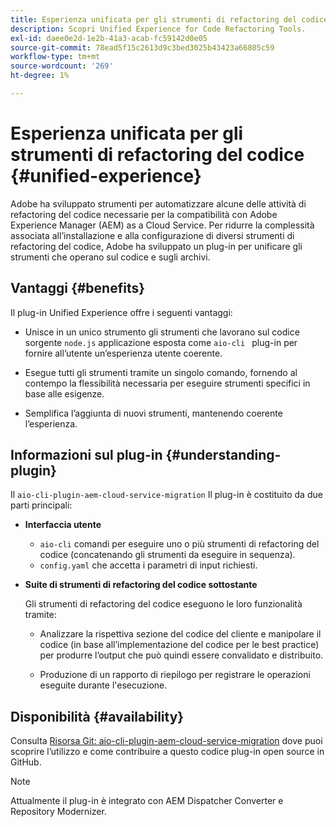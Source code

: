 ```yaml
---
title: Esperienza unificata per gli strumenti di refactoring del codice
description: Scopri Unified Experience for Code Refactoring Tools.
exl-id: daee0e2d-1e2b-41a3-acab-fc59142d0e05
source-git-commit: 78ead5f15c2613d9c3bed3025b43423a66805c59
workflow-type: tm+mt
source-wordcount: '269'
ht-degree: 1%

---
```


# Esperienza unificata per gli strumenti di refactoring del codice {#unified-experience}

Adobe ha sviluppato strumenti per automatizzare alcune delle attività di refactoring del codice necessarie per la compatibilità con Adobe Experience Manager (AEM) as a Cloud Service. Per ridurre la complessità associata all’installazione e alla configurazione di diversi strumenti di refactoring del codice, Adobe ha sviluppato un plug-in per unificare gli strumenti che operano sul codice e sugli archivi.

## Vantaggi {#benefits}

Il plug-in Unified Experience offre i seguenti vantaggi:

* Unisce in un unico strumento gli strumenti che lavorano sul codice sorgente `node.js` applicazione esposta come `aio-cli ` plug-in per fornire all’utente un’esperienza utente coerente.

* Esegue tutti gli strumenti tramite un singolo comando, fornendo al contempo la flessibilità necessaria per eseguire strumenti specifici in base alle esigenze.

* Semplifica l’aggiunta di nuovi strumenti, mantenendo coerente l’esperienza.

## Informazioni sul plug-in {#understanding-plugin}

Il `aio-cli-plugin-aem-cloud-service-migration` Il plug-in è costituito da due parti principali:

* **Interfaccia utente**

   * `aio-cli` comandi per eseguire uno o più strumenti di refactoring del codice (concatenando gli strumenti da eseguire in sequenza).
   * `config.yaml` che accetta i parametri di input richiesti.

* **Suite di strumenti di refactoring del codice sottostante**

  Gli strumenti di refactoring del codice eseguono le loro funzionalità tramite:

   * Analizzare la rispettiva sezione del codice del cliente e manipolare il codice (in base all’implementazione del codice per le best practice) per produrre l’output che può quindi essere convalidato e distribuito.

   * Produzione di un rapporto di riepilogo per registrare le operazioni eseguite durante l&#39;esecuzione.

## Disponibilità {#availability}

Consulta [Risorsa Git: aio-cli-plugin-aem-cloud-service-migration](https://github.com/adobe/aio-cli-plugin-aem-cloud-service-migration) dove puoi scoprire l’utilizzo e come contribuire a questo codice plug-in open source in GitHub.

>[!NOTE]
>Attualmente il plug-in è integrato con AEM Dispatcher Converter e Repository Modernizer.
